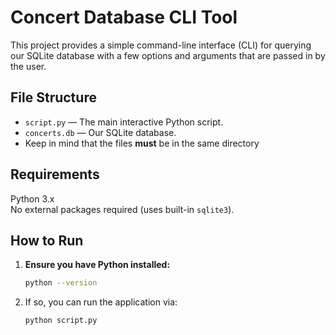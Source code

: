 # Concert Database CLI Tool

This project provides a simple command-line interface (CLI) for querying our SQLite database with a few options and arguments that are passed in by the user.

## File Structure

- `script.py` — The main interactive Python script.
- `concerts.db` — Our SQLite database.
- Keep in mind that the files **must** be in the same directory

## Requirements

Python 3.x  
No external packages required (uses built-in `sqlite3`).

## How to Run

1. **Ensure you have Python installed:**

   ```bash
   python --version
   ```
2. If so, you can run the application via:
   ```bash
   python script.py
